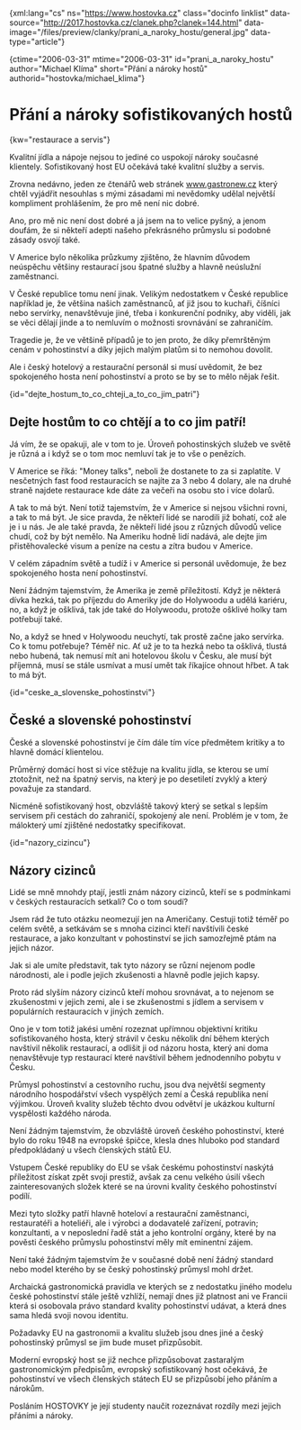
{xml:lang="cs" ns="https://www.hostovka.cz" class="docinfo linklist" data-source="http://2017.hostovka.cz/clanek.php?clanek=144.html" data-image="/files/preview/clanky/prani\_a\_naroky_hostu/general.jpg" data-type="article"}

{ctime="2006-03-31" mtime="2006-03-31" id="prani\_a\_naroky\_hostu" author="Michael Klíma" short="Přání a nároky hostů" authorid="hostovka/michael\_klima"}

# Přání a nároky sofistikovaných hostů

<!-- generated attribute kw by user_udpatekw.sh on 2020-04-21, do not edit -->

{kw="restaurace a servis"}

Kvalitní jídla a nápoje nejsou to jediné co uspokojí nároky současné klientely. Sofistikovaný host EU očekává také kvalitní služby a servis.

Zrovna nedávno, jeden ze čtenářů web stránek www.gastronew.cz který chtěl vyjádřit nesouhlas s mými zásadami mi nevědomky udělal největší kompliment prohlášením, že pro mě není nic dobré.

Ano, pro mě nic není dost dobré a já jsem na to velice pyšný, a jenom doufám, že si někteří adepti našeho překrásného průmyslu si podobné zásady osvojí také.

V Americe bylo několika průzkumy zjištěno, že hlavním důvodem neúspěchu většiny restaurací jsou špatné služby a hlavně neúslužní zaměstnanci.

V České republice tomu není jinak. Velikým nedostatkem v České republice například je, že většina našich zaměstnanců, ať již jsou to kuchaři, číšníci nebo servírky, nenavštěvuje jiné, třeba i konkurenční podniky, aby viděli, jak se věci dělají jinde a to nemluvím o možnosti srovnávání se zahraničím.

Tragedie je, že ve většině případů je to jen proto, že díky přemrštěným cenám v pohostinství a díky jejich malým platům si to nemohou dovolit.

Ale i český hotelový a restaurační personál si musí uvědomit, že bez spokojeného hosta není pohostinství a proto se by se to mělo nějak řešit.

{id="dejte\_hostum\_to\_co\_chteji\_a\_to\_co\_jim_patri"}

## Dejte hostům to co chtějí a to co jim patří!

Já vím, že se opakuji, ale v tom to je. Úroveň pohostinských služeb ve světě je různá a i když se o tom moc nemluví tak je to vše o penězích.

V Americe se říká: "Money talks", neboli že dostanete to za si zaplatíte. V nesčetných fast food restauracích se najíte za 3 nebo 4 dolary, ale na druhé straně najdete restaurace kde dáte za večeři na osobu sto i více dolarů.

A tak to má být. Není totiž tajemstvím, že v Americe si nejsou všichni rovni, a tak to má být. Je sice pravda, že někteří lidé se narodili již bohatí, což ale je i u nás. Je ale také pravda, že někteří lidé jsou z různých důvodů velice chudí, což by být nemělo. Na Ameriku hodně lidí nadává, ale dejte jim přistěhovalecké visum a peníze na cestu a zítra budou v Americe.

V celém západním světě a tudíž i v Americe si personál uvědomuje, že bez spokojeného hosta není pohostinství.

Není žádným tajemstvím, že Amerika je země příležitostí. Když je některá dívka hezká, tak po příjezdu do Ameriky jde do Holywoodu a udělá kariéru, no, a když je ošklivá, tak jde také do Holywoodu, protože ošklivé holky tam potřebují také.

No, a když se hned v Holywoodu neuchytí, tak prostě začne jako servírka. Co k tomu potřebuje? Téměř nic. Ať už je to ta hezká nebo ta ošklivá, tlustá nebo hubená, tak nemusí mít ani hotelovou školu v Česku, ale musí být příjemná, musí se stále usmívat a musí umět tak říkajíce ohnout hřbet. A tak to má být.

{id="ceske\_a\_slovenske_pohostinstvi"}

## České a slovenské pohostinství

České a slovenské pohostinství je čím dále tím více předmětem kritiky a to hlavně domácí klientelou.

Průměrný domácí host si více stěžuje na kvalitu jídla, se kterou se umí ztotožnit, než na špatný servis, na který je po desetiletí zvyklý a který považuje za standard.

Nicméně sofistikovaný host, obzvláště takový který se setkal s lepším servisem při cestách do zahraničí, spokojený ale není. Problém je v tom, že málokterý umí zjištěné nedostatky specifikovat.

{id="nazory_cizincu"}

## Názory cizinců

Lidé se mně mnohdy ptají, jestli znám názory cizinců, kteří se s podmínkami v českých restauracích setkali? Co o tom soudí?

Jsem rád že tuto otázku neomezují jen na Američany. Cestuji totiž téměř po celém světě, a setkávám se s mnoha cizinci kteří navštívili české restaurace, a jako konzultant v pohostinství se jich samozřejmě ptám na jejich názor.

Jak si ale umíte představit, tak tyto názory se různí nejenom podle národnosti, ale i podle jejich zkušenosti a hlavně podle jejich kapsy.

Proto rád slyším názory cizinců kteří mohou srovnávat, a to nejenom se zkušenostmi v jejich zemi, ale i se zkušenostmi s jídlem a servisem v populárních restauracích v jiných zemích.

Ono je v tom totiž jakési umění rozeznat upřímnou objektivní kritiku sofistikovaného hosta, který strávil v česku několik dní během kterých navštívil několik restaurací, a odlišit ji od názoru hosta, který ani doma nenavštěvuje typ restaurací které navštívil během jednodenního pobytu v Česku.

Průmysl pohostinství a cestovního ruchu, jsou dva největší segmenty národního hospodářství všech vyspělých zemí a Česká republika není výjimkou. Úroveň kvality služeb těchto dvou odvětví je ukázkou kulturní vyspělosti každého národa.

Není žádným tajemstvím, že obzvláště úroveň českého pohostinství, které bylo do roku 1948 na evropské špičce, klesla dnes hluboko pod standard předpokládaný u všech členských států EU.

Vstupem České republiky do EU se však českému pohostinství naskýtá příležitost získat zpět svoji prestiž, avšak za cenu velkého úsilí všech zainteresovaných složek které se na úrovni kvality českého pohostinství podílí.

Mezi tyto složky patří hlavně hoteloví a restaurační zaměstnanci, restauratéři a hoteliéři, ale i výrobci a dodavatelé zařízení, potravin; konzultanti, a v neposlední řadě stát a jeho kontrolní orgány, které by na pověsti českého průmyslu pohostinství měly mít eminentní zájem.

Není také žádným tajemstvím že v současné době není žádný standard nebo model kterého by se český pohostinský průmysl mohl držet.

Archaická gastronomická pravidla ve kterých se z nedostatku jiného modelu české pohostinství stále ještě vzhlíží, nemají dnes již platnost ani ve Francii která si osobovala právo standard kvality pohostinství udávat, a která dnes sama hledá svoji novou identitu.

Požadavky EU na gastronomii a kvalitu služeb jsou dnes jiné a český pohostinský průmysl se jim bude muset přizpůsobit.

Moderní evropský host se již nechce přizpůsobovat zastaralým gastronomickým předpisům, evropský sofistikovaný host očekává, že pohostinství ve všech členských státech EU se přizpůsobí jeho přáním a nárokům.

Posláním HOSTOVKY je její studenty naučit rozeznávat rozdíly mezi jejich přáními a nároky.


